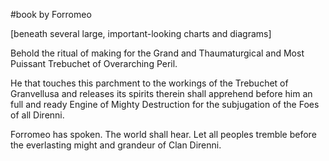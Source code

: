 #book 
by Forromeo

[beneath several large, important-looking charts and diagrams]

Behold the ritual of making for the Grand and Thaumaturgical and Most Puissant Trebuchet of Overarching Peril.

He that touches this parchment to the workings of the Trebuchet of Granvellusa and releases its spirits therein shall apprehend before him an full and ready Engine of Mighty Destruction for the subjugation of the Foes of all Direnni.

Forromeo has spoken. The world shall hear. Let all peoples tremble before the everlasting might and grandeur of Clan Direnni.